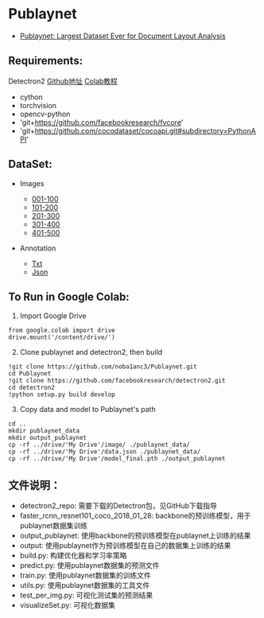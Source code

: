 # Publaynet
+ [Publaynet: Largest Dataset Ever for Document Layout Analysis](https://arxiv.org/pdf/1908.07836)

## Requirements:
Detectron2  [Github地址](https://github.com/facebookresearch/detectron2)  [Colab教程](https://colab.research.google.com/drive/16jcaJoc6bCFAQ96jDe2HwtXj7BMD_-m5)  
- cython
- torchvision
- opencv-python
- 'git+https://github.com/facebookresearch/fvcore'
- 'git+https://github.com/cocodataset/cocoapi.git#subdirectory=PythonAPI'

## DataSet:
- Images
  * [001-100](https://bhpan.buaa.edu.cn:443/link/4399929A767FFDB1050AF5B5BA055073)
  * [101-200](https://bhpan.buaa.edu.cn:443/link/9F28152E98CF60E531195B8E6640EF2C)
  * [201-300](https://bhpan.buaa.edu.cn:443/link/877D5DAC0B19BFAE6AFFA97D92B14477)
  * [301-400](https://bhpan.buaa.edu.cn:443/link/E142647428D4D3E18544D865B944A87F)
  * [401-500](https://bhpan.buaa.edu.cn:443/link/D6D4B32C95E41C2D374981A2C43B7827)
  
- Annotation
  * [Txt](https://bhpan.buaa.edu.cn:443/link/0E4FDB66D538F60A891E51CBB94F09A7)
  * [Json](https://bhpan.buaa.edu.cn:443/link/B1934FD5815D3F3F89323239CEBC73B3)

## To Run in Google Colab:
1. Import Google Drive
```
from google.colab import drive
drive.mount('/content/drive/')
```

2. Clone publaynet and detectron2, then build
```
!git clone https://github.com/noba1anc3/Publaynet.git  
cd Publaynet  
!git clone https://github.com/facebookresearch/detectron2.git  
cd detectron2  
!python setup.py build develop  
```

3. Copy data and model to Publaynet's path
```
cd ..  
mkdir publaynet_data  
mkdir output_publaynet  
cp -rf ../drive/'My Drive'/image/ ./publaynet_data/  
cp -rf ../drive/'My Drive'/data.json ./publaynet_data/  
cp -rf ../drive/'My Drive'/model_final.pth ./output_publaynet  
```

## 文件说明：
* detectron2_repo: 需要下载的Detectron包，见GitHub下载指导
* faster_rcnn_resnet101_coco_2018_01_28: backbone的预训练模型，用于publaynet数据集训练
* output_publaynet: 使用backbone的预训练模型在publaynet上训练的结果
* output: 使用publaynet作为预训练模型在自己的数据集上训练的结果
* build.py: 构建优化器和学习率策略
* predict.py: 使用publaynet数据集的预测文件
* train.py: 使用publaynet数据集的训练文件
* utils.py: 使用publaynet数据集的工具文件
* test_per_img.py: 可视化测试集的预测结果
* visualizeSet.py: 可视化数据集
